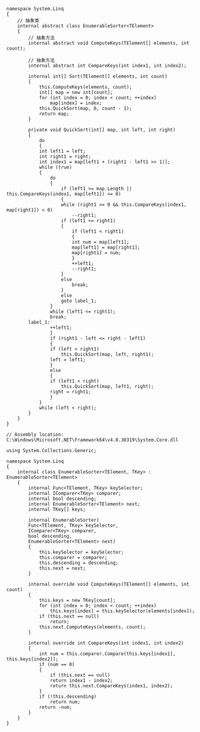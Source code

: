     namespace System.Linq
    {
        // 抽象类
        internal abstract class EnumerableSorter<TElement>
        {
            // 抽象方法
            internal abstract void ComputeKeys(TElement[] elements, int count);

            // 抽象方法
            internal abstract int CompareKeys(int index1, int index2);

            internal int[] Sort(TElement[] elements, int count)
            {
                this.ComputeKeys(elements, count);
                int[] map = new int[count];
                for (int index = 0; index < count; ++index)
                    map[index] = index;
                this.QuickSort(map, 0, count - 1);
                return map;
            }

            private void QuickSort(int[] map, int left, int right)
            {
                do
                {
                int left1 = left;
                int right1 = right;
                int index1 = map[left1 + (right1 - left1 >> 1)];
                while (true)
                {
                    do
                    {
                        if (left1 >= map.Length || this.CompareKeys(index1, map[left1]) <= 0)
                        {
                        while (right1 >= 0 && this.CompareKeys(index1, map[right1]) < 0)
                            --right1;
                        if (left1 <= right1)
                        {
                            if (left1 < right1)
                            {
                            int num = map[left1];
                            map[left1] = map[right1];
                            map[right1] = num;
                            }
                            ++left1;
                            --right1;
                        }
                        else
                            break;
                        }
                        else
                        goto label_1;
                    }
                    while (left1 <= right1);
                    break;
            label_1:
                    ++left1;
                    }
                    if (right1 - left <= right - left1)
                    {
                    if (left < right1)
                        this.QuickSort(map, left, right1);
                    left = left1;
                    }
                    else
                    {
                    if (left1 < right)
                        this.QuickSort(map, left1, right);
                    right = right1;
                    }
                }
                while (left < right);
            }
        }
    }

    // Assembly location: C:\Windows\Microsoft.NET\Framework64\v4.0.30319\System.Core.dll

    using System.Collections.Generic;

    namespace System.Linq
    {
        internal class EnumerableSorter<TElement, TKey> : EnumerableSorter<TElement>
        {
            internal Func<TElement, TKey> keySelector;
            internal IComparer<TKey> comparer;
            internal bool descending;
            internal EnumerableSorter<TElement> next;
            internal TKey[] keys;

            internal EnumerableSorter(
            Func<TElement, TKey> keySelector,
            IComparer<TKey> comparer,
            bool descending,
            EnumerableSorter<TElement> next)
            {
                this.keySelector = keySelector;
                this.comparer = comparer;
                this.descending = descending;
                this.next = next;
            }

            internal override void ComputeKeys(TElement[] elements, int count)
            {
                this.keys = new TKey[count];
                for (int index = 0; index < count; ++index)
                    this.keys[index] = this.keySelector(elements[index]);
                if (this.next == null)
                    return;
                this.next.ComputeKeys(elements, count);
            }

            internal override int CompareKeys(int index1, int index2)
            {
                int num = this.comparer.Compare(this.keys[index1], this.keys[index2]);
                if (num == 0)
                {
                    if (this.next == null)
                    return index1 - index2;
                    return this.next.CompareKeys(index1, index2);
                }
                if (!this.descending)
                    return num;
                return -num;
            }
        }
    }
